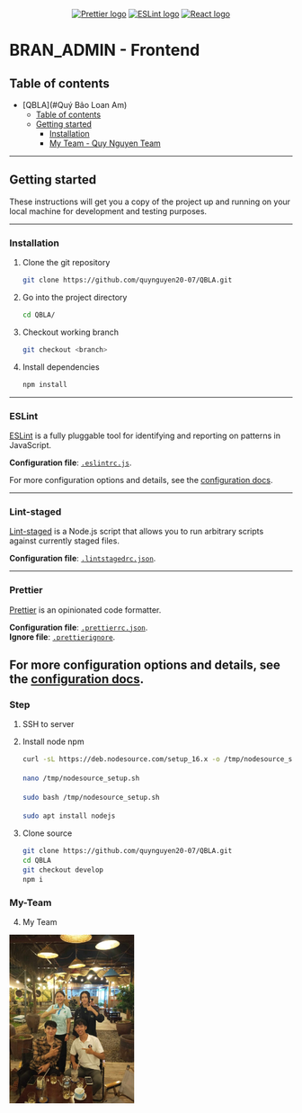 <p align="center">
  <a href="https://prettier.io/" target="blank"><img src="https://prettier.io/icon.png" height="100" alt="Prettier logo" /></a>
  <a href="https://eslint.org/" target="blank"><img src="https://upload.wikimedia.org/wikipedia/commons/thumb/e/e3/ESLint_logo.svg/648px-ESLint_logo.svg.png?20211012234406" height="100" alt="ESLint logo" /></a>
  <a href="https://legacy.reactjs.org/docs/getting-started.html" target="blank"><img src="https://upload.wikimedia.org/wikipedia/commons/thumb/a/a7/React-icon.svg/1200px-React-icon.svg.png" height="60" alt="React logo" /></a>
</p>

# BRAN_ADMIN - Frontend

## Table of contents

- [QBLA](#Quý Bảo Loan Am)
  - [Table of contents](#table-of-contents)
  - [Getting started](#getting-started)
    - [Installation](#installation)
    - [My Team - Quy Nguyen Team](#myteam)

---

## Getting started

These instructions will get you a copy of the project up and running on your local machine for development and testing purposes.

---

### Installation

1. Clone the git repository

   ```bash
   git clone https://github.com/quynguyen20-07/QBLA.git
   ```

1. Go into the project directory

   ```bash
   cd QBLA/
   ```

1. Checkout working branch

   ```bash
   git checkout <branch>
   ```

1. Install dependencies

   ```bash
   npm install
   ```

---

### ESLint

[ESLint](https://eslint.org/) is a fully pluggable tool for identifying and reporting on patterns in JavaScript.

**Configuration file**: [`.eslintrc.js`](./.eslintrc.js).

For more configuration options and details, see the [configuration docs](https://eslint.org/docs/user-guide/configuring).

---

### Lint-staged

[Lint-staged](https://github.com/okonet/lint-staged) is a Node.js script that allows you to run arbitrary scripts against currently staged files.

**Configuration file**: [`.lintstagedrc.json`](./.lintstagedrc.json).

---

### Prettier

[Prettier](https://prettier.io/) is an opinionated code formatter.

**Configuration file**: [`.prettierrc.json`](./.prettierrc.json).  
**Ignore file**: [`.prettierignore`](./.prettierignore).

## For more configuration options and details, see the [configuration docs](https://prettier.io/docs/en/configuration.html).

### Step

1. SSH to server

2. Install node npm

   ```bash
   curl -sL https://deb.nodesource.com/setup_16.x -o /tmp/nodesource_setup.sh

   nano /tmp/nodesource_setup.sh

   sudo bash /tmp/nodesource_setup.sh

   sudo apt install nodejs
   ```

3. Clone source

   ```bash
   git clone https://github.com/quynguyen20-07/QBLA.git
   cd QBLA
   git checkout develop
   npm i
   ```

### My-Team

4. My Team

<p align="center"></p>
 <img src="https://github.com/quynguyen20-07/Images/blob/main/373408021_266314379665464_286649943086962708_n.jpg?raw=true" height="300"  width="" alt="Team logo" /> 
</p>
